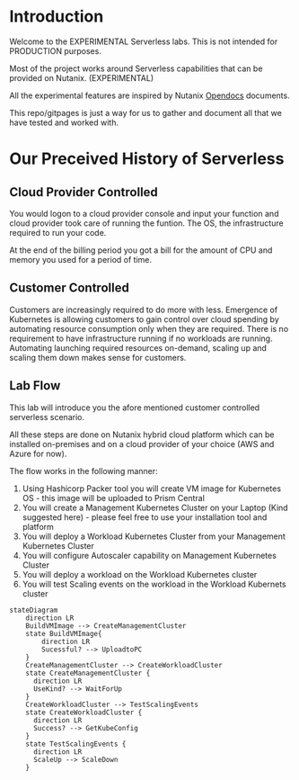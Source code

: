 # Introduction

Welcome to the EXPERIMENTAL Serverless labs. This is not intended for PRODUCTION purposes.

Most of the project works around Serverless capabilities that can be provided on Nutanix. (EXPERIMENTAL)

All the experimental features are inspired by Nutanix [Opendocs](https://opendocs.nutanix.com) documents.

This repo/gitpages is just a way for us to gather and document all that we have tested and worked with. 

# Our Preceived History of Serverless
## Cloud Provider Controlled

You would logon to a cloud provider console and input your function and cloud provider took care of running the funtion. The OS, the infrastructure required to run your code. 

At the end of the billing period you got a bill for the amount of CPU and memory you used for a period of time.

## Customer Controlled

Customers are increasingly required to do more with less. Emergence of Kubernetes is allowing customers to gain control over cloud spending by automating resource consumption only when they are required. There is no requirement to have infrastructure running if no workloads are running. Automating launching required resources on-demand, scaling up and scaling them down makes sense for customers.
## Lab Flow

This lab will introduce you the afore mentioned customer controlled serverless scenario. 

All these steps are done on Nutanix hybrid cloud platform which can be installed on-premises and on a cloud provider of your choice (AWS and Azure for now).

The flow works in the following manner:

1. Using Hashicorp Packer tool you will create VM image for Kubernetes OS - this image will be uploaded to Prism Central 
2. You will create a Management Kubernetes Cluster on your Laptop (Kind suggested here) - please feel free to use your installation tool and platform
3. You will deploy a Workload Kubernetes Cluster from your Management Kubernetes Cluster
4. You will configure Autoscaler capability on Management Kubernetes Cluster
5. You will deploy a workload on the Workload Kubernetes cluster
6. You will test Scaling events on the workload in the Workload Kubernets cluster

```mermaid
stateDiagram
    direction LR
    BuildVMImage --> CreateManagementCluster
    state BuildVMImage{
        direction LR
        Sucessful? --> UploadtoPC
    }
    CreateManagementCluster --> CreateWorkloadCluster
    state CreateManagementCluster {
      direction LR
      UseKind? --> WaitForUp
    }
    CreateWorkloadCluster --> TestScalingEvents
    state CreateWorkloadCluster {
      direction LR
      Success? --> GetKubeConfig
    }
    state TestScalingEvents {
      direction LR
      ScaleUp --> ScaleDown
    }
```